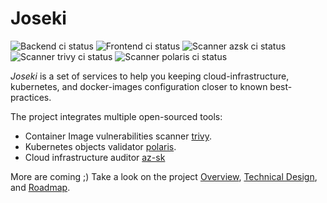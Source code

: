 # Joseki

![Backend ci status](https://github.com/deepnetworkgmbh/joseki/workflows/be_ci_master/badge.svg)
![Frontend ci status](https://github.com/deepnetworkgmbh/joseki/workflows/fe_ci_master/badge.svg)
![Scanner azsk ci status](https://github.com/deepnetworkgmbh/joseki/workflows/scanner_azsk_ci_master/badge.svg)
![Scanner trivy ci status](https://github.com/deepnetworkgmbh/joseki/workflows/scanner_trivy_ci_master/badge.svg)
![Scanner polaris ci status](https://github.com/deepnetworkgmbh/joseki/workflows/scanner_polaris_ci_master/badge.svg)

*Joseki* is a set of services to help you keeping cloud-infrastructure, kubernetes, and docker-images configuration closer to known best-practices.

The project integrates multiple open-sourced tools:

- Container Image vulnerabilities scanner [trivy](https://github.com/aquasecurity/trivy).
- Kubernetes objects validator [polaris](https://github.com/FairwindsOps/polaris).
- Cloud infrastructure auditor [az-sk](https://github.com/azsk/DevOpsKit)

More are coming ;) Take a look on the project [Overview](./PRODUCTOVERVIEW.md), [Technical Design](./TECH_DESIGN.md), and [Roadmap](./PRODUCTOVERVIEW.md#roadmap).

